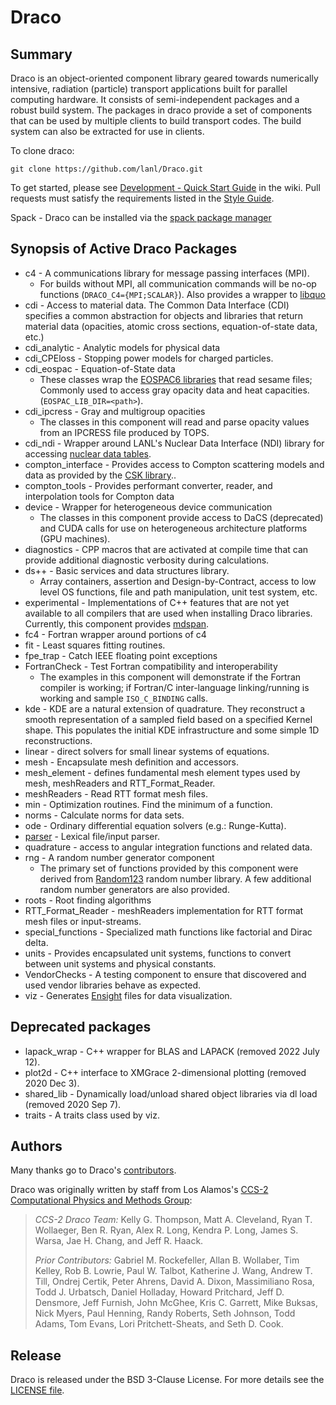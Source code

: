 # Draco

## Summary

Draco is an object-oriented component library geared towards numerically intensive, radiation
(particle) transport applications built for parallel computing hardware.  It consists of
semi-independent packages and a robust build system.  The packages in draco provide a set of
components that can be used by multiple clients to build transport codes.  The build system can also
be extracted for use in clients.

To clone draco:

    git clone https://github.com/lanl/Draco.git

To get started, please see
[Development - Quick Start Guide](https://github.com/lanl/Draco/wiki/Development---Quick-Start)
in the wiki. Pull requests must satisfy the requirements listed in the
[Style Guide](https://github.com/lanl/Draco/wiki/Style-Guide).

Spack - Draco can be installed via the [spack package manager](https:://github.com/spack/spack)

## Synopsis of Active Draco Packages

* c4 - A communications library for message passing interfaces (MPI).
  * For builds without MPI, all communication commands will be no-op functions
    (`DRACO_C4={MPI;SCALAR}`). Also provides a wrapper to [libquo](https://github.com/lanl/libquo)
* cdi - Access to material data. The Common Data Interface (CDI) specifies a common abstraction for
  objects and libraries that return material data (opacities, atomic cross sections,
  equation-of-state data, etc.)
* cdi_analytic - Analytic models for physical data
* cdi_CPEloss - Stopping power models for charged particles.
* cdi_eospac - Equation-of-State data
  * These classes wrap the [EOSPAC6 libraries](https://laws.lanl.gov/projects/data/eos.html) that
    read sesame files; Commonly used to access gray opacity data and heat capacities.
    (`EOSPAC_LIB_DIR=<path>`).
* cdi_ipcress - Gray and multigroup opacities
  * The classes in this component will read and parse opacity values from an IPCRESS file produced by
    TOPS.
* cdi_ndi - Wrapper around LANL's Nuclear Data Interface (NDI) library for accessing [nuclear data
  tables](https://xweb.lanl.gov/projects/data/nuclear/ndi/ndi.html).
* compton_interface - Provides access to Compton scattering models and data as provided by the [CSK
  library](https://gitlab.lanl.gov/CSK/CSK)..
* compton_tools - Provides performant converter, reader, and interpolation tools for Compton data
* device - Wrapper for heterogeneous device communication
  * The classes in this component provide access to DaCS (deprecated) and CUDA calls for use on
    heterogeneous architecture platforms (GPU machines).
* diagnostics - CPP macros that are activated at compile time that can provide
  additional diagnostic verbosity during calculations.
* ds++ - Basic services and data structures library.
  * Array containers, assertion and Design-by-Contract, access to low level OS functions, file and
    path manipulation, unit test system, etc.
* experimental - Implementations of C++ features that are not yet available to all compilers that
    are used when installing Draco libraries.  Currently, this component provides
    [mdspan](https://github.com/kokkos/mdspan).
* fc4 - Fortran wrapper around portions of c4
* fit - Least squares fitting routines.
* fpe_trap - Catch IEEE floating point exceptions
* FortranCheck - Test Fortran compatibility and interoperability
  * The examples in this component will demonstrate if the Fortran compiler is working; if Fortran/C
    inter-language linking/running is working and sample `ISO_C_BINDING` calls.
* kde - KDE are a natural extension of quadrature. They reconstruct a smooth representation of a
  sampled field based on a specified Kernel shape. This populates the initial KDE infrastructure and
  some simple 1D reconstructions.
* linear - direct solvers for small linear systems of equations.
* mesh - Encapsulate mesh definition and accessors.
* mesh_element - defines fundamental mesh element types used by mesh, meshReaders and
  RTT_Format_Reader.
* meshReaders - Read RTT format mesh files.
* min - Optimization routines. Find the minimum of a function.
* norms - Calculate norms for data sets.
* ode - Ordinary differential equation solvers (e.g.: Runge-Kutta).
* [parser](https://github.com/lanl/Draco/tree/develop/src/parser) - Lexical file/input parser.
* quadrature - access to angular integration functions and related data.
* rng - A random number generator component
  * The primary set of functions provided by this component were derived from
    [Random123](https://www.deshawresearch.com/downloads/download_random123.cgi) random number
    library.  A few additional random number generators are also provided.
* roots - Root finding algorithms
* RTT_Format_Reader - meshReaders implementation for RTT format mesh files or input-streams.
* special_functions - Specialized math functions like factorial and Dirac delta.
* units - Provides encapsulated unit systems, functions to convert between unit systems and physical
  constants.
* VendorChecks - A testing component to ensure that discovered and used vendor libraries behave as
  expected.
* viz - Generates [Ensight](https://www.ansys.com/products/fluids/ansys-ensight) files for data
  visualization.

## Deprecated packages

* lapack_wrap - C++ wrapper for BLAS and LAPACK (removed 2022 July 12).
* plot2d - C++ interface to XMGrace 2-dimensional plotting (removed 2020 Dec 3).
* shared_lib - Dynamically load/unload shared object libraries via dl load (removed 2020 Sep 7).
* traits - A traits class used by viz.

## Authors

Many thanks go to Draco's [contributors](https://github.com/lanl/Draco/graphs/contributors).

Draco was originally written by staff from Los Alamos's [CCS-2 Computational Physics and Methods
Group](http://www.lanl.gov/org/padste/adtsc/computer-computational-statistical-sciences/computational-physics-methods/index.php):

> *CCS-2 Draco Team:* Kelly G. Thompson, Matt A. Cleveland, Ryan T. Wollaeger, 
> Ben R. Ryan, Alex R. Long, Kendra P. Long, James S. Warsa, Jae H. Chang, and Jeff R. Haack.
>
> *Prior Contributors:* Gabriel M. Rockefeller, Allan B. Wollaber, Tim Kelley, Rob B. Lowrie, 
> Paul W. Talbot, Katherine J. Wang, Andrew T. Till, Ondrej Certik, Peter Ahrens, David A. Dixon,
> Massimiliano Rosa, Todd J. Urbatsch, Daniel Holladay, Howard Pritchard, Jeff D. Densmore, Jeff
> Furnish, John McGhee, Kris C. Garrett, Mike Buksas, Nick Myers, Paul Henning, Randy Roberts,
> Seth Johnson, Todd Adams, Tom Evans, Lori Pritchett-Sheats, and Seth D. Cook.

## Release

Draco is released under the BSD 3-Clause License. For more details see the
[LICENSE file](https://github.com/lanl/Draco/blob/develop/LICENSE.md).
